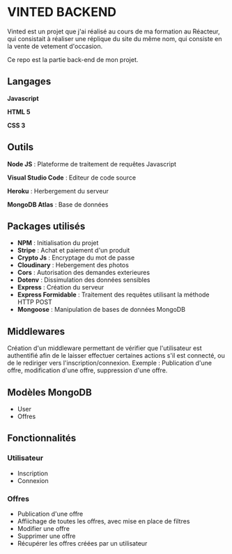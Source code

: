 # VINTED BACKEND

Vinted est un projet que j'ai réalisé au cours de ma formation au Réacteur, qui consistait à réaliser une réplique du site du même nom, qui consiste en la vente de vetement d'occasion.

Ce repo est la partie back-end de mon projet.

## Langages

**Javascript**

**HTML 5**

**CSS 3**

## Outils

**Node JS** : Plateforme de traitement de requêtes Javascript

**Visual Studio Code** : Editeur de code source

**Heroku** : Herbergement du serveur

**MongoDB Atlas** : Base de données

## Packages utilisés

- **NPM** : Initialisation du projet
- **Stripe** : Achat et paiement d'un produit
- **Crypto Js** : Encryptage du mot de passe
- **Cloudinary** : Hebergement des photos
- **Cors** : Autorisation des demandes exterieures 
- **Dotenv** : Dissimulation des données sensibles
- **Express** : Création du serveur
- **Express Formidable** : Traitement des requêtes utilisant la méthode HTTP POST
- **Mongoose** : Manipulation de bases de données MongoDB

## Middlewares

Création d'un middleware permettant de vérifier que l'utilisateur est authentifié afin de le laisser effectuer certaines actions s'il est connecté, ou de le rediriger vers l'inscription/connexion.
Exemple : Publication d'une offre, modification d'une offre, suppression d'une offre.

## Modèles MongoDB

* User 
* Offres

## Fonctionnalités 

### Utilisateur

- Inscription
- Connexion

### Offres

- Publication d'une offre
- Affiichage de toutes les offres, avec mise en place de filtres
- Modifier une offre
- Supprimer une offre
- Récupérer les offres créées par un utilisateur


